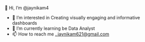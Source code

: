 👋 Hi, I’m @jaynikam4
- 👀 I’m interested in Creating visually engaging and informative dashboards
- 🌱 I’m currently learning be Data Analyst
- 📫 How to reach me ..jaynikam621@gmail.com 

<!---
jaynikam4/jaynikam4 is a ✨ special ✨ repository because its `README.md` (this file) appears on your GitHub profile.
You can click the Preview link to take a look at your changes.
--->
